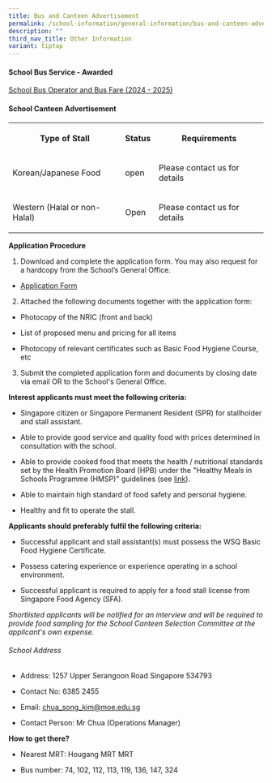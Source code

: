 ```yaml
---
title: Bus and Canteen Advertisement
permalink: /school-information/general-information/bus-and-canteen-advertisement/
description: ""
third_nav_title: Other Information
variant: tiptap
---
```

<h4>School Bus Service - Awarded</h4>
<p><a href="/files/Ops/school%20bus%20operator%20-%20awarded.pdf" rel="noopener noreferrer nofollow" target="_blank">School Bus Operator and Bus Fare (2024 - 2025)</a>
</p>
<h4>School Canteen Advertisement</h4>
<table style="minWidth: 75px">
<colgroup>
<col>
<col>
<col>
</colgroup>
<tbody>
<tr>
<th rowspan="1" colspan="1">
<p>Type of Stall</p>
</th>
<th rowspan="1" colspan="1">
<p>Status</p>
</th>
<th rowspan="1" colspan="1">
<p>Requirements</p>
</th>
</tr>
<tr>
<td rowspan="1" colspan="1">
<p>Korean/Japanese Food</p>
</td>
<td rowspan="1" colspan="1">
<p>open</p>
</td>
<td rowspan="1" colspan="1">
<p>Please contact us for details</p>
</td>
</tr>
<tr>
<td rowspan="1" colspan="1">
<p>Western (Halal or non-Halal)</p>
</td>
<td rowspan="1" colspan="1">
<p>Open</p>
</td>
<td rowspan="1" colspan="1">
<p>Please contact us for details</p>
</td>
</tr>
</tbody>
</table>
<p><strong>Application Procedure</strong>
</p>
<ol data-tight="true" class="tight">
<li>
<p>Download and complete the application form. You may also request for a
hardcopy from the School’s General Office.</p>
</li>
</ol>
<ul data-tight="true" class="tight">
<li>
<p><a href="/files/Ops/appexistingsch.pdf" rel="noopener noreferrer nofollow" target="_blank">Application Form</a>
</p>
</li>
</ul>
<ol start="2" data-tight="true" class="tight">
<li>
<p>Attached the following documents together with the application form:</p>
</li>
</ol>
<ul data-tight="true" class="tight">
<li>
<p>Photocopy of the NRIC (front and back)</p>
</li>
<li>
<p>List of proposed menu and pricing for all items</p>
</li>
<li>
<p>Photocopy of relevant certificates such as Basic Food Hygiene Course,
etc</p>
</li>
</ul>
<ol start="3" data-tight="true" class="tight">
<li>
<p>Submit the completed application form and documents by closing date via
email OR to the School's General Office.</p>
</li>
</ol>
<p><strong>Interest applicants must meet the following criteria:</strong>
</p>
<ul data-tight="true" class="tight">
<li>
<p>Singapore citizen or Singapore Permanent Resident (SPR) for stallholder
and stall assistant.</p>
</li>
<li>
<p>Able to provide good service and quality food with prices determined in
consultation with the school.</p>
</li>
<li>
<p>Able to provide cooked food that meets the health / nutritional standards
set by the Health Promotion Board (HPB) under the "Healthy Meals in Schools
Programme (HMSP)" guidelines (see <a href="https://www.hpb.gov.sg/schools/school-programmes/healthy-meals-in-schools-programme" rel="noopener noreferrer nofollow" target="_blank">link</a>).</p>
</li>
<li>
<p>Able to maintain high standard of food safety and personal hygiene.</p>
</li>
<li>
<p>Healthy and fit to operate the stall.</p>
</li>
</ul>
<p><strong>Applicants should preferably fulfil the following criteria:</strong>
</p>
<ul data-tight="true" class="tight">
<li>
<p>Successful applicant and stall assistant(s) must possess the WSQ Basic
Food Hygiene Certificate.</p>
</li>
<li>
<p>Possess catering experience or experience operating in a school environment.</p>
</li>
<li>
<p>Successful applicant is required to apply for a food stall license from
Singapore Food Agency (SFA).</p>
</li>
</ul>
<p><em>Shortlisted applicants will be notified for an interview and will be required to provide food sampling for the School Canteen Selection Committee at the applicant's own expense.</em>
</p>
<h6>School Address</h6>
<ul data-tight="true" class="tight">
<li>
<p>Address: 1257 Upper Serangoon Road Singapore 534793</p>
</li>
<li>
<p>Contact No: 6385 2455</p>
</li>
<li>
<p>Email: <a href="mailto:chua_song_kim@moe.edu.sg" rel="noopener noreferrer nofollow" target="_blank">chua_song_kim@moe.edu.sg</a>
</p>
</li>
<li>
<p>Contact Person: Mr Chua (Operations Manager)</p>
</li>
</ul>
<p><strong>How to get there?</strong>
</p>
<ul data-tight="true" class="tight">
<li>
<p>Nearest MRT: Hougang MRT MRT</p>
</li>
<li>
<p>Bus number: 74, 102, 112, 113, 119, 136, 147, 324</p>
</li>
</ul>
<p></p>